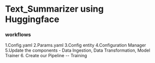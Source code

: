 # Text_Summarizer using Huggingface

### workflows

1.Config.yaml
2.Params.yaml
3.Config entity
4.Configuration Manager
5.Update the components - Data Ingestion, Data Transformation, Model Trainer
6. Create our Pipeline -- Training 